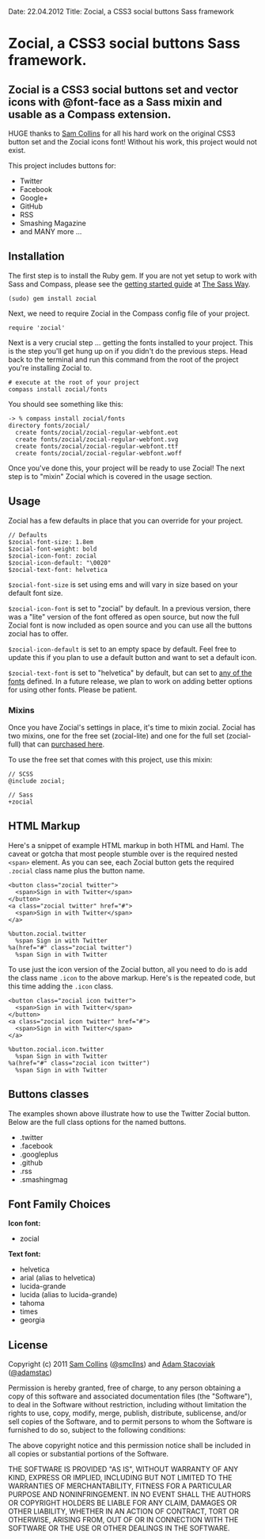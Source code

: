 Date: 22.04.2012
Title: Zocial, a CSS3 social buttons Sass framework

# Zocial, a CSS3 social buttons Sass framework.

## Zocial is a CSS3 social buttons set and vector icons with @font-face as a Sass mixin and usable as a Compass extension.

HUGE thanks to [Sam Collins](http://twitter.com/smcllns) for all his hard work on the original CSS3 button set and the Zocial icons font! Without his work, this project would not exist.

This project includes buttons for:

* Twitter
* Facebook
* Google+
* GitHub
* RSS
* Smashing Magazine
* and MANY more ...

## Installation

The first step is to install the Ruby gem. If you are not yet setup to work with Sass and Compass, please see the [getting started guide](http://thesassway.com/beginner/getting-started-with-sass-and-compass) at [The Sass Way](http://thesassway.com/).

    (sudo) gem install zocial

Next, we need to require Zocial in the Compass config file of your project.

    require 'zocial'

Next is a very crucial step ... getting the fonts installed to your project. This is the step you'll get hung up on if you didn't do the previous steps. Head back to the terminal and run this command from the root of the project you're installing Zocial to.

    # execute at the root of your project
    compass install zocial/fonts

You should see something like this:

    -> % compass install zocial/fonts
    directory fonts/zocial/ 
      create fonts/zocial/zocial-regular-webfont.eot
      create fonts/zocial/zocial-regular-webfont.svg
      create fonts/zocial/zocial-regular-webfont.ttf
      create fonts/zocial/zocial-regular-webfont.woff

Once you've done this, your project will be ready to use Zocial! The next step is to "mixin" Zocial which is covered in the usage section.

## Usage

Zocial has a few defaults in place that you can override for your project.

    // Defaults
    $zocial-font-size: 1.8em
    $zocial-font-weight: bold
    $zocial-icon-font: zocial
    $zocial-icon-default: "\0020"
    $zocial-text-font: helvetica
    
`$zocial-font-size` is set using ems and will vary in size based on your default font size.

`$zocial-icon-font` is set to "zocial" by default. In a previous version, there was a "lite" version of the font offered as open source, but now the full Zocial font is now included as open source and you can use all the buttons zocial has to offer.

`$zocial-icon-default` is set to an empty space by default. Feel free to update this if you plan to use a default button and want to set a default icon.

`$zocial-text-font` is set to "helvetica" by default, but can set to [any of the fonts](https://github.com/adamstac/zocial/blob/master/stylesheets/partials/_fonts.sass) defined. In a future release, we plan to work on adding better options for using other fonts. Please be patient.

### Mixins

Once you have Zocial's settings in place, it's time to mixin zocial. Zocial has two mixins, one for the free set (zocial-lite) and one for the full set (zocial-full) that can [purchased here](http://zocial.smcllns.com/).

To use the free set that comes with this project, use this mixin:

    // SCSS
    @include zocial;

    // Sass
    +zocial

## HTML Markup

Here's a snippet of example HTML markup in both HTML and Haml. The caveat or gotcha that most people stumble over is the required nested `<span>` element. As you can see, each Zocial button gets the required `.zocial` class name plus the button name.

    <button class="zocial twitter">
      <span>Sign in with Twitter</span>
    </button>
    <a class="zocial twitter" href="#">
      <span>Sign in with Twitter</span>
    </a>

    %button.zocial.twitter
      %span Sign in with Twitter
    %a(href="#" class="zocial twitter")
      %span Sign in with Twitter

To use just the icon version of the Zocial button, all you need to do is add the class name `.icon` to the above markup. Here's is the repeated code, but this time adding the `.icon` class.

    <button class="zocial icon twitter">
      <span>Sign in with Twitter</span>
    </button>
    <a class="zocial icon twitter" href="#">
      <span>Sign in with Twitter</span>
    </a>

    %button.zocial.icon.twitter
      %span Sign in with Twitter
    %a(href="#" class="zocial icon twitter")
      %span Sign in with Twitter

## Buttons classes

The examples shown above illustrate how to use the Twitter Zocial button. Below are the full class options for the named buttons.

* .twitter
* .facebook
* .googleplus
* .github
* .rss
* .smashingmag

## Font Family Choices

**Icon font:**

* zocial

**Text font:**

* helvetica
* arial (alias to helvetica)
* lucida-grande
* lucida (alias to lucida-grande)
* tahoma
* times
* georgia

## License

Copyright (c) 2011 [Sam Collins](http://smcllns.com/) ([@smcllns](http://twitter.com/smcllns)) and [Adam Stacoviak](http://adamstacoviak.com/) ([@adamstac](http://twitter.com/adamstac))

Permission is hereby granted, free of charge, to any person obtaining a copy of this software and associated documentation files (the "Software"), to deal in the Software without restriction, including without limitation the rights to use, copy, modify, merge, publish, distribute, sublicense, and/or sell copies of the Software, and to permit persons to whom the Software is furnished to do so, subject to the following conditions:

The above copyright notice and this permission notice shall be included in all copies or substantial portions of the Software.

THE SOFTWARE IS PROVIDED "AS IS", WITHOUT WARRANTY OF ANY KIND, EXPRESS OR IMPLIED, INCLUDING BUT NOT LIMITED TO THE WARRANTIES OF MERCHANTABILITY, FITNESS FOR A PARTICULAR PURPOSE AND NONINFRINGEMENT. IN NO EVENT SHALL THE AUTHORS OR COPYRIGHT HOLDERS BE LIABLE FOR ANY CLAIM, DAMAGES OR OTHER LIABILITY, WHETHER IN AN ACTION OF CONTRACT, TORT OR OTHERWISE, ARISING FROM, OUT OF OR IN CONNECTION WITH THE SOFTWARE OR THE USE OR OTHER DEALINGS IN THE SOFTWARE.
